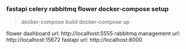 ### fastapi celery rabbitmq flower docker-compose setup

> docker-compose build
> docker-compose up

flower dashboard url: http://localhost:5555
rabbitmq management url: http://localhost:15672
fastapi url: http://localhost:8000